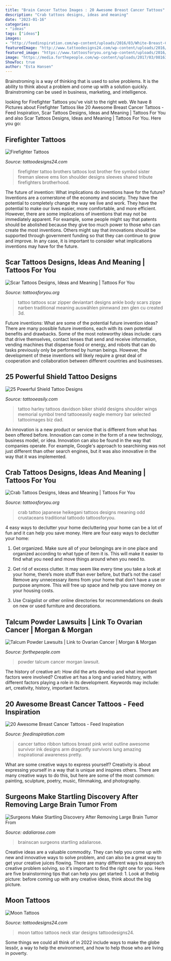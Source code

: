 ```yaml
---
title: "Brain Cancer Tattoo Images : 20 Awesome Breast Cancer Tattoos"
description: "Crab tattoos designs, ideas and meaning"
date: "2023-01-16"
categories:
- "ideas"
tags: ["ideas"]
images:
- "http://feedinspiration.com/wp-content/uploads/2016/03/White-Breast-Cancer-Ribbon-Tattoo-With-Pink-Outline.jpg"
featuredImage: "http://www.tattoodesigns24.com/wp-content/uploads/2016/01/Moon-TattooTD24082.jpg"
featured_image: "https://www.tattoosforyou.org/wp-content/uploads/2016/03/Japanese-Crab-Tattoo.jpg"
image: "https://media.forthepeople.com/wp-content/uploads/2017/03/08163015/CA_TalcumPowder.jpg"
ShowToc: true
author: "Esta Hansen"
---
```



Brainstroming is a way of thinking that is used to solve problems. It is the ability to think about a problem and come up with a solution quickly. Brainstroming can be used in business, marketing, and intelligence.

	

		
looking for Firefighter Tattoos you've visit to the right web. We have 8 Pictures about Firefighter Tattoos like 20 Awesome Breast Cancer Tattoos - Feed Inspiration, Scar Tattoos Designs, Ideas and Meaning | Tattoos For You and also Scar Tattoos Designs, Ideas and Meaning | Tattoos For You. Here you go:
		
    
## Firefighter Tattoos

<img loading=lazy src="http://www.tattoodesigns24.com/wp-content/uploads/2015/01/Brothers-Lost-Firefighter-Tattoo.jpg" onerror="this.onerror=null;this.src='https://tse3.mm.bing.net/th?id=OIP.WDqBJqZYgcJqyaxDq1YmQQHaLG&amp;pid=15.1';" alt="Firefighter Tattoos">

_Source: tattoodesigns24.com_

>firefighter tattoo brothers tattoos lost brother fire symbol sister fireman sleeve ems lion shoulder designs sleeves shared tribute firefighters brotherhood. 

	

The future of invention: What implications do inventions have for the future?
Inventions are a cornerstone of the economy and society. They have the potential to completely change the way we live and work. They have the potential to make our lives easier, more comfortable, and more efficient. However, there are some implications of inventions that may not be immediately apparent. For example, some people might say that patents should be abolished because they give too much power to those who can create the most inventions. Others might say that innovations should be supported through government funding so that they can continue to grow and improve. In any case, it is important to consider what implications inventions may have for the future.

    
## Scar Tattoos Designs, Ideas And Meaning | Tattoos For You

<img loading=lazy src="https://www.tattoosforyou.org/wp-content/uploads/2014/02/Scar-Tattoos-Zippe.jpg" onerror="this.onerror=null;this.src='https://tse4.mm.bing.net/th?id=OIP.tosYWuu3N3FldaY8WZHzJgHaJ4&amp;pid=15.1';" alt="Scar Tattoos Designs, Ideas and Meaning | Tattoos For You">

_Source: tattoosforyou.org_

>tattoo tattoos scar zipper deviantart designs ankle body scars zippe narben traditional meaning auswählen pinnwand zen glen cu created 3d. 

	

Future inventions: What are some of the potential future invention ideas?
There are many possible future inventions, each with its own potential benefits and drawbacks. Some of the most noteworthy ideas include: cars that drive themselves, contact lenses that send and receive information, vending machines that dispense food or energy, and robots that can do tasks previously only be performed by human beings. However, the development of these inventions will likely require a great deal of cooperation and collaboration between different countries and businesses.

    
## 25 Powerful Shield Tattoo Designs

<img loading=lazy src="http://www.tattooeasily.com/wp-content/uploads/2013/06/2012.jpg" onerror="this.onerror=null;this.src='https://tse1.mm.bing.net/th?id=OIP.3B8UdIflvsFWcdmWaOeq5wHaKn&amp;pid=15.1';" alt="25 Powerful Shield Tattoo Designs">

_Source: tattooeasily.com_

>tattoo harley tattoos davidson biker shield designs shoulder wings memorial symbol trend tattooeasily eagle memory bar selected tattooimages biz dad. 

	

An innovation is a new product or service that is different from what has been offered before. Innovation can come in the form of a new technology, business model, or idea. Innovation can also be found in the way that companies operate. For example, Google's approach to searchining was not just different than other search engines, but it was also innovative in the way that it was implemented.

    
## Crab Tattoos Designs, Ideas And Meaning | Tattoos For You

<img loading=lazy src="https://www.tattoosforyou.org/wp-content/uploads/2016/03/Japanese-Crab-Tattoo.jpg" onerror="this.onerror=null;this.src='https://tse2.mm.bing.net/th?id=OIP.EZiApRoI4Gqy8UXHpQy9sAHaLH&amp;pid=15.1';" alt="Crab Tattoos Designs, Ideas and Meaning | Tattoos For You">

_Source: tattoosforyou.org_

>crab tattoo japanese heikegani tattoos designs meaning odd crustaceans traditional tattoodo tattoosforyou. 

	

4 easy ways to declutter your home
decluttering your home can be a lot of fun and it can help you save money. Here are four easy ways to declutter your home:
1. Get organized. Make sure all of your belongings are in one place and organized according to what type of item it is. This will make it easier to find what you need and move things around when you need to.

2. Get rid of excess clutter. It may seem like every time you take a look at your home, there’s more stuff than ever before, but that’s not the case! Remove any unnecessary items from your home that don’t have a use or purpose anymore. This will free up space and help you save money on your housing costs.

3. Use Craigslist or other online directories for recommendations on deals on new or used furniture and decorations.

    
## Talcum Powder Lawsuits | Link To Ovarian Cancer | Morgan &amp; Morgan

<img loading=lazy src="https://media.forthepeople.com/wp-content/uploads/2017/03/08163015/CA_TalcumPowder.jpg" onerror="this.onerror=null;this.src='https://tse3.mm.bing.net/th?id=OIP.iT9rzv5C1A9R4wEAnVq7-QHaE8&amp;pid=15.1';" alt="Talcum Powder Lawsuits | Link to Ovarian Cancer | Morgan &amp; Morgan">

_Source: forthepeople.com_

>powder talcum cancer morgan lawsuit. 

	

The history of creative art: How did the arts develop and what important factors were involved?
Creative art has a long and varied history, with different factors playing a role in its development. Keywords may include: art, creativity, history, important factors.

    
## 20 Awesome Breast Cancer Tattoos - Feed Inspiration

<img loading=lazy src="http://feedinspiration.com/wp-content/uploads/2016/03/White-Breast-Cancer-Ribbon-Tattoo-With-Pink-Outline.jpg" onerror="this.onerror=null;this.src='https://tse1.mm.bing.net/th?id=OIP.S_Nr7sUHg_8OiJcW5IPbKgHaJ6&amp;pid=15.1';" alt="20 Awesome Breast Cancer Tattoos - Feed Inspiration">

_Source: feedinspiration.com_

>cancer tattoo ribbon tattoos breast pink wrist outline awesome survivor ink designs arm dragonfly survivors lung amazing inspirational awareness pretty. 

	

What are some creative ways to express yourself?
Creativity is about expressing yourself in a way that is unique and inspires others. There are many creative ways to do this, but here are some of the most common: painting, sculpture, poetry, music, filmmaking, and photography.

    
## Surgeons Make Startling Discovery After Removing Large Brain Tumor From

<img loading=lazy src="https://adaliarose.com/wp-content/uploads/2018/02/brainscan.jpg" onerror="this.onerror=null;this.src='https://tse1.mm.bing.net/th?id=OIP.a8NNGZu_E89lXmQK39r_uAHaEK&amp;pid=15.1';" alt="Surgeons Make Startling Discovery After Removing Large Brain Tumor From">

_Source: adaliarose.com_

>brainscan surgeons startling adaliarose. 

	

Creative ideas are a valuable commodity. They can help you come up with new and innovative ways to solve problem, and can also be a great way to get your creative juices flowing. There are many different ways to approach creative problem solving, so it's important to find the right one for you. Here are five brainstorming tips that can help you get started: 1. Look at thebig picture: before coming up with any creative ideas, think about the big picture.

    
## Moon Tattoos

<img loading=lazy src="http://www.tattoodesigns24.com/wp-content/uploads/2016/01/Moon-TattooTD24082.jpg" onerror="this.onerror=null;this.src='https://tse1.mm.bing.net/th?id=OIP.sQBWwuwGTPL1l3BzkjFdbQHaL5&amp;pid=15.1';" alt="Moon Tattoos">

_Source: tattoodesigns24.com_

>moon tattoo tattoos neck star designs tattoodesigns24. 

	

Some things we could all think of in 2022 include ways to make the globe lessôr, a way to help the environment, and how to help those who are living in poverty.

